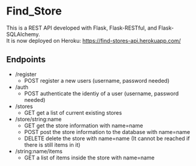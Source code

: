 # Find_Store

This is a REST API developed with Flask, Flask-RESTful, and Flask-SQLAlchemy.
<br />
It is now deployed on Heroku: https://find-stores-api.herokuapp.com/


## Endpoints
* /register
    * POST register a new users (username, password needed)
* /auth
    * POST authenticate the identiy of a user (username, password needed)
* /stores   
    * GET  get a list of current existing stores
* /store/string:name
    * GET  get the store information with name=name
    * POST  post the store information to the database with name=name
    * DELETE  delete the store with name=name (It cannot be reached if there is still items in it)
* /string:name/items
    * GET  a list of items inside the store with name=name
